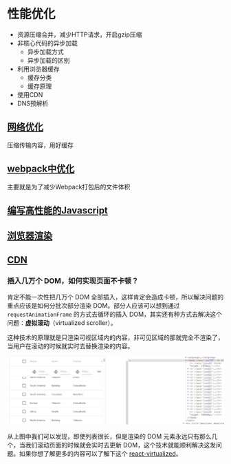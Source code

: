 # 性能优化

 - 资源压缩合并，减少HTTP请求，开启gzip压缩
 - 非核心代码的异步加载
   - 异步加载方式
   - 异步加载的区别
 - 利用浏览器缓存
   - 缓存分类
   - 缓存原理
 - 使用CDN
 - DNS预解析


## [网络优化](网络优化.md)
压缩传输内容，用好缓存

## [webpack中优化](webpack中优化.md)
主要就是为了减少Webpack打包后的文件体积

## [编写高性能的Javascript](编写高性能的Javascript.md)

## [浏览器渲染](浏览器渲染.md)

## [CDN](CDN.md)


### 插入几万个 DOM，如何实现页面不卡顿？

肯定不能一次性把几万个 DOM 全部插入，这样肯定会造成卡顿，所以解决问题的重点应该是如何分批次部分渲染 DOM。部分人应该可以想到通过 `requestAnimationFrame` 的方式去循环的插入 DOM，其实还有种方式去解决这个问题：**虚拟滚动**（virtualized scroller）。

这种技术的原理就是只渲染可视区域内的内容，非可见区域的那就完全不渲染了，当用户在滚动的时候就实时去替换渲染的内容。

![滚动](../img/vScroll.png)

从上图中我们可以发现，即使列表很长，但是渲染的 DOM 元素永远只有那么几个，当我们滚动页面的时候就会实时去更新 DOM，这个技术就能顺利解决这发问题。如果你想了解更多的内容可以了解下这个 [react-virtualized](https://github.com/bvaughn/react-virtualized)。